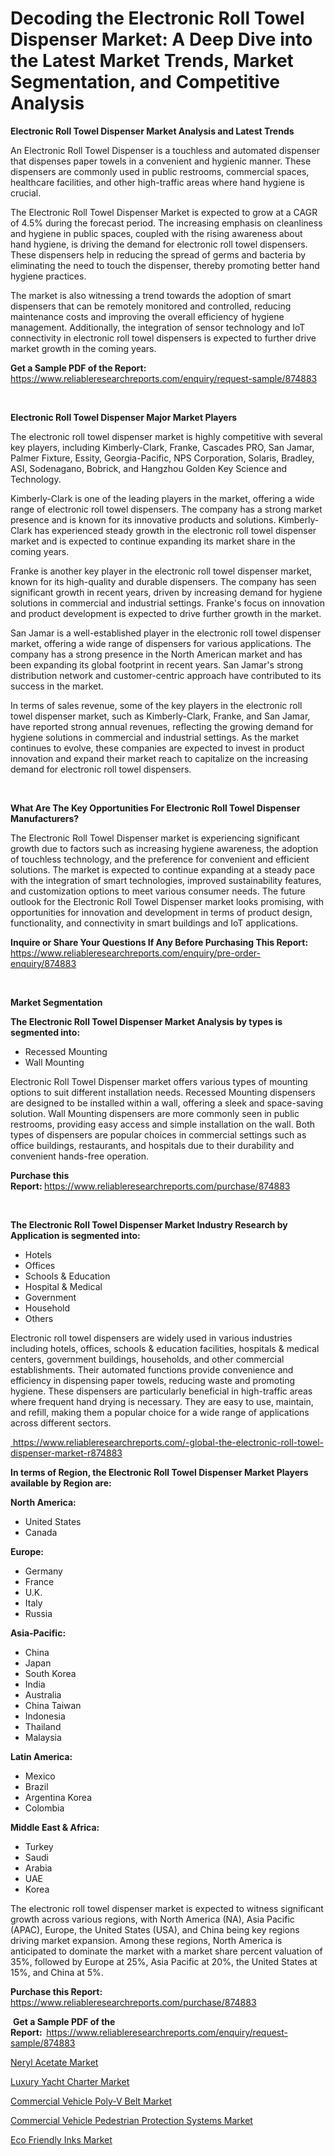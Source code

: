 <p><h1>Decoding the Electronic Roll Towel Dispenser Market: A Deep Dive into the Latest Market Trends, Market Segmentation, and Competitive Analysis</h1></p><p><strong>Electronic Roll Towel Dispenser Market Analysis and Latest Trends</strong></p>
<p><p>An Electronic Roll Towel Dispenser is a touchless and automated dispenser that dispenses paper towels in a convenient and hygienic manner. These dispensers are commonly used in public restrooms, commercial spaces, healthcare facilities, and other high-traffic areas where hand hygiene is crucial.</p><p>The Electronic Roll Towel Dispenser Market is expected to grow at a CAGR of 4.5% during the forecast period. The increasing emphasis on cleanliness and hygiene in public spaces, coupled with the rising awareness about hand hygiene, is driving the demand for electronic roll towel dispensers. These dispensers help in reducing the spread of germs and bacteria by eliminating the need to touch the dispenser, thereby promoting better hand hygiene practices.</p><p>The market is also witnessing a trend towards the adoption of smart dispensers that can be remotely monitored and controlled, reducing maintenance costs and improving the overall efficiency of hygiene management. Additionally, the integration of sensor technology and IoT connectivity in electronic roll towel dispensers is expected to further drive market growth in the coming years.</p></p>
<p><strong>Get a Sample PDF of the Report:&nbsp;</strong> <a href="https://www.reliableresearchreports.com/enquiry/request-sample/874883">https://www.reliableresearchreports.com/enquiry/request-sample/874883</a></p>
<p>&nbsp;</p>
<p><strong>Electronic Roll Towel Dispenser Major Market Players</strong></p>
<p><p>The electronic roll towel dispenser market is highly competitive with several key players, including Kimberly-Clark, Franke, Cascades PRO, San Jamar, Palmer Fixture, Essity, Georgia-Pacific, NPS Corporation, Solaris, Bradley, ASI, Sodenagano, Bobrick, and Hangzhou Golden Key Science and Technology.</p><p>Kimberly-Clark is one of the leading players in the market, offering a wide range of electronic roll towel dispensers. The company has a strong market presence and is known for its innovative products and solutions. Kimberly-Clark has experienced steady growth in the electronic roll towel dispenser market and is expected to continue expanding its market share in the coming years.</p><p>Franke is another key player in the electronic roll towel dispenser market, known for its high-quality and durable dispensers. The company has seen significant growth in recent years, driven by increasing demand for hygiene solutions in commercial and industrial settings. Franke's focus on innovation and product development is expected to drive further growth in the market.</p><p>San Jamar is a well-established player in the electronic roll towel dispenser market, offering a wide range of dispensers for various applications. The company has a strong presence in the North American market and has been expanding its global footprint in recent years. San Jamar's strong distribution network and customer-centric approach have contributed to its success in the market.</p><p>In terms of sales revenue, some of the key players in the electronic roll towel dispenser market, such as Kimberly-Clark, Franke, and San Jamar, have reported strong annual revenues, reflecting the growing demand for hygiene solutions in commercial and industrial settings. As the market continues to evolve, these companies are expected to invest in product innovation and expand their market reach to capitalize on the increasing demand for electronic roll towel dispensers.</p></p>
<p>&nbsp;</p>
<p><strong>What Are The Key Opportunities For Electronic Roll Towel Dispenser Manufacturers?</strong></p>
<p><p>The Electronic Roll Towel Dispenser market is experiencing significant growth due to factors such as increasing hygiene awareness, the adoption of touchless technology, and the preference for convenient and efficient solutions. The market is expected to continue expanding at a steady pace with the integration of smart technologies, improved sustainability features, and customization options to meet various consumer needs. The future outlook for the Electronic Roll Towel Dispenser market looks promising, with opportunities for innovation and development in terms of product design, functionality, and connectivity in smart buildings and IoT applications.</p></p>
<p><strong>Inquire or Share Your Questions If Any Before Purchasing This Report:</strong> <a href="https://www.reliableresearchreports.com/enquiry/pre-order-enquiry/874883">https://www.reliableresearchreports.com/enquiry/pre-order-enquiry/874883</a></p>
<p>&nbsp;</p>
<p><strong>Market Segmentation</strong></p>
<p><strong>The Electronic Roll Towel Dispenser Market Analysis by types is segmented into:</strong></p>
<p><ul><li>Recessed Mounting</li><li>Wall Mounting</li></ul></p>
<p><p>Electronic Roll Towel Dispenser market offers various types of mounting options to suit different installation needs. Recessed Mounting dispensers are designed to be installed within a wall, offering a sleek and space-saving solution. Wall Mounting dispensers are more commonly seen in public restrooms, providing easy access and simple installation on the wall. Both types of dispensers are popular choices in commercial settings such as office buildings, restaurants, and hospitals due to their durability and convenient hands-free operation.</p></p>
<p><strong>Purchase this Report:&nbsp;</strong><a href="https://www.reliableresearchreports.com/purchase/874883">https://www.reliableresearchreports.com/purchase/874883</a></p>
<p>&nbsp;</p>
<p><strong>The Electronic Roll Towel Dispenser Market Industry Research by Application is segmented into:</strong></p>
<p><ul><li>Hotels</li><li>Offices</li><li>Schools & Education</li><li>Hospital & Medical</li><li>Government</li><li>Household</li><li>Others</li></ul></p>
<p><p>Electronic roll towel dispensers are widely used in various industries including hotels, offices, schools & education facilities, hospitals & medical centers, government buildings, households, and other commercial establishments. Their automated functions provide convenience and efficiency in dispensing paper towels, reducing waste and promoting hygiene. These dispensers are particularly beneficial in high-traffic areas where frequent hand drying is necessary. They are easy to use, maintain, and refill, making them a popular choice for a wide range of applications across different sectors.</p></p>
<p><a href="https://www.reliableresearchreports.com/-global-the-electronic-roll-towel-dispenser-market-r874883">&nbsp;https://www.reliableresearchreports.com/-global-the-electronic-roll-towel-dispenser-market-r874883</a></p>
<p><strong>In terms of Region, the Electronic Roll Towel Dispenser Market Players available by Region are:</strong></p>
<p>
    <p> <strong> North America: </strong>
        <ul>
            <li>United States</li>
            <li>Canada</li>
        </ul>
        </p> 
    <p> <strong> Europe: </strong>
        <ul>
            <li>Germany</li>
            <li>France</li>
            <li>U.K.</li>
            <li>Italy</li>
            <li>Russia</li>
        </ul>
        </p> 
    <p> <strong> Asia-Pacific: </strong>
        <ul>
            <li>China</li>
            <li>Japan</li>
            <li>South Korea</li>
            <li>India</li>
            <li>Australia</li>
            <li>China Taiwan</li>
            <li>Indonesia</li>
            <li>Thailand</li>
            <li>Malaysia</li>
        </ul>
        </p> 
    <p> <strong> Latin America: </strong>
        <ul>
            <li>Mexico</li>
            <li>Brazil</li>
            <li>Argentina Korea</li>
            <li>Colombia</li>
        </ul>
        </p> 
    <p> <strong> Middle East & Africa: </strong>
        <ul>
            <li>Turkey</li>
            <li>Saudi</li>
            <li>Arabia</li>
            <li>UAE</li>
            <li>Korea</li>
        </ul>
    </p>
    </p>
<p><p>The electronic roll towel dispenser market is expected to witness significant growth across various regions, with North America (NA), Asia Pacific (APAC), Europe, the United States (USA), and China being key regions driving market expansion. Among these regions, North America is anticipated to dominate the market with a market share percent valuation of 35%, followed by Europe at 25%, Asia Pacific at 20%, the United States at 15%, and China at 5%.</p></p>
<p><strong>Purchase this Report: </strong><a href="https://www.reliableresearchreports.com/purchase/874883">https://www.reliableresearchreports.com/purchase/874883</a></p>
<p>&nbsp;<strong>Get a Sample PDF of the Report:&nbsp;&nbsp;</strong><a href="https://www.reliableresearchreports.com/enquiry/request-sample/874883">https://www.reliableresearchreports.com/enquiry/request-sample/874883</a></p>
<p><strong></strong></p>
<p><p><a href="https://medium.com/@vallieemard78/neryl-acetate-market-a-global-and-regional-analysis-focus-on-end-user-product-and-region-58d138fcc199">Neryl Acetate Market</a></p><p><a href="https://issuu.com/reportprime-2/docs/luxury-yacht-charter-market-size-2030.pptx">Luxury Yacht Charter Market</a></p><p><a href="https://github.com/alexxisgm/Market-Research-Report-List-1/blob/main/commercial-vehicle-poly-v-belt-market.md">Commercial Vehicle Poly-V Belt Market</a></p><p><a href="https://github.com/sifatuddin25/Market-Research-Report-List-1/blob/main/commercial-vehicle-pedestrian-protection-systems-market.md">Commercial Vehicle Pedestrian Protection Systems Market</a></p><p><a href="https://medium.com/@rebecca.smith5467/comprehensive-analysis-of-the-global-eco-friendly-inks-market-growth-trends-market-forecasts-106ce0960c5f">Eco Friendly Inks Market</a></p></p>